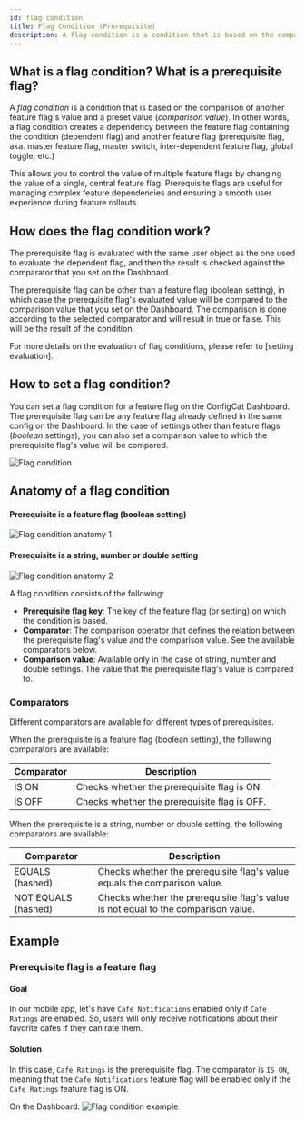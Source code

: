 ```yaml
---
id: flag-condition
title: Flag Condition (Prerequisite)
description: A flag condition is a condition that is based on the comparison of another feature flag's value and a preset value (comparison value).
---
```


## What is a flag condition? What is a prerequisite flag?

A *flag condition* is a condition that is based on the comparison of another feature flag's value and a preset value (*comparison value*). In other words, a flag condition creates a dependency between the feature flag containing the condition (dependent flag) and another feature flag (prerequisite flag, aka. master feature flag, master switch, inter-dependent feature flag, global toggle, etc.)

This allows you to control the value of multiple feature flags by changing the value of a single, central feature flag. Prerequisite flags are useful for managing complex feature dependencies and ensuring a smooth user experience during feature rollouts.

## How does the flag condition work?

The prerequisite flag is evaluated with the same user object as the one used to evaluate the dependent flag, and then the result is checked against the comparator that you set on the Dashboard. 

The prerequisite flag can be other than a feature flag (boolean setting), in which case the prerequisite flag's evaluated value will be compared to the comparison value that you set on the Dashboard. The comparison is done according to the selected comparator and will result in true or false. This will be the result of the condition.

For more details on the evaluation of flag conditions, please refer to [setting evaluation].

## How to set a flag condition?

You can set a flag condition for a feature flag on the ConfigCat Dashboard. The prerequisite flag can be any feature flag already defined in the same config on the Dashboard. In the case of settings other than feature flags (*boolean* settings), you can also set a comparison value to which the prerequisite flag's value will be compared.

![Flag condition](/assets/targeting/targeting-rule/flag-condition/flag-condition.jpg)

## Anatomy of a flag condition

#### Prerequisite is a feature flag (boolean setting)
![Flag condition anatomy 1](/assets/targeting/targeting-rule/flag-condition/flag-condition-anatomy1.jpg)

#### Prerequisite is a string, number or double setting
![Flag condition anatomy 2](/assets/targeting/targeting-rule/flag-condition/flag-condition-anatomy2.jpg)

A flag condition consists of the following: 

- **Prerequisite flag key**: The key of the feature flag (or setting) on which the condition is based.
- **Comparator**: The comparison operator that defines the relation between the prerequisite flag's value and the comparison value. See the available comparators below.
- **Comparison value**: Available only in the case of string, number and double settings. The value that the prerequisite flag's value is compared to.

### Comparators

Different comparators are available for different types of prerequisites.

When the prerequisite is a feature flag (boolean setting), the following comparators are available:

| Comparator | Description                                           |
| ---------- | ----------------------------------------------------- |
| IS ON      | Checks whether the prerequisite flag is ON.  |
| IS OFF     | Checks whether the prerequisite flag is OFF. |

When the prerequisite is a string, number or double setting, the following comparators are available:

| Comparator          | Description                                                                                 |
| ------------------- | ------------------------------------------------------------------------------------------- |
| EQUALS (hashed)     | Checks whether the prerequisite flag's value equals the comparison value.     |
| NOT EQUALS (hashed) | Checks whether the prerequisite flag's value is not equal to the comparison value. |

## Example

### Prerequisite flag is a feature flag

#### Goal
In our mobile app, let's have `Cafe Notifications` enabled only if `Cafe Ratings` are enabled. So, users will only receive notifications about their favorite cafes if they can rate them.

#### Solution
In this case, `Cafe Ratings` is the prerequisite flag. The comparator is `IS ON`, meaning that the `Cafe Notifications` feature flag will be enabled only if the `Cafe Ratings` feature flag is ON.

On the Dashboard:
![Flag condition example](/assets/targeting/targeting-rule/flag-condition/flag-condition-example.jpg)